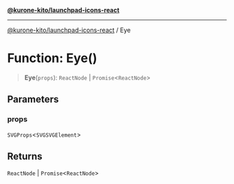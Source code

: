 [**@kurone-kito/launchpad-icons-react**](../README.md)

***

[@kurone-kito/launchpad-icons-react](../globals.md) / Eye

# Function: Eye()

> **Eye**(`props`): `ReactNode` \| `Promise`\<`ReactNode`\>

## Parameters

### props

`SVGProps`\<`SVGSVGElement`\>

## Returns

`ReactNode` \| `Promise`\<`ReactNode`\>
